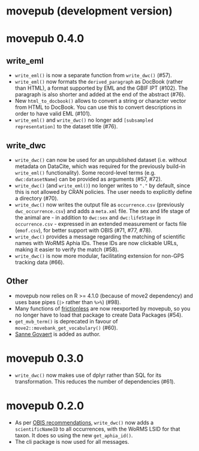 # movepub (development version)

# movepub 0.4.0

## write_eml

* `write_eml()` is now a separate function from `write_dwc()` (#57).
* `write_eml()` now formats the `derived_paragraph` as DocBook (rather than HTML), a format supported by EML and the GBIF IPT (#102). The paragraph is also shorter and added at the end of the abstract (#76).
* New `html_to_docbook()` allows to convert a string or character vector from HTML to DocBook. You can use this to convert descriptions in order to have valid EML (#101).
* `write_eml()` and `write_dwc()` no longer add `[subsampled representation]` to the dataset title (#76).

## write_dwc

* `write_dwc()` can now be used for an unpublished dataset (i.e. without metadata on DataCite, which was required for the previously build-in `write_eml()` functionality). Some record-level terms (e.g. `dwc:datasetName`) can be provided as arguments (#57, #72).
* `write_dwc()` (and `write_eml()`) no longer writes to `"."` by default, since this is not allowed by CRAN policies. The user needs to explicitly define a directory (#70).
* `write_dwc()` now writes the output file as `occurrence.csv` (previously `dwc_occurrence.csv`) and adds a `meta.xml` file. The sex and life stage of the animal are - in addition to `dwc:sex` and `dwc:lifeStage` in `occurrence.csv` - expressed in an extended measurement or facts file (`emof.csv`), for better support with OBIS (#71, #77, #78).
* `write_dwc()` provides a message regarding the matching of scientific names with WoRMS Aphia IDs. These IDs are now clickable URLs, making it easier to verify the match (#58).
* `write_dwc()` is now more modular, facilitating extension for non-GPS tracking data (#66).

## Other

* movepub now relies on R >= 4.1.0 (because of move2 dependency) and uses base pipes (`|>` rather than `%>%`) (#98).
* Many functions of [frictionless](https://docs.ropensci.org/frictionless/) are now reexported by movepub, so you no longer have to load that package to create Data Packages (#54).
* `get_mvb_term()` is deprecated in favour of `move2::movebank_get_vocabulary()` (#60).
* [Sanne Govaert](https://orcid.org/0000-0002-8939-1305) is added as author.

# movepub 0.3.0

* `write_dwc()` now makes use of dplyr rather than SQL for its transformation. This reduces the number of dependencies (#61).

# movepub 0.2.0

* As per [OBIS recommendations](https://manual.obis.org/darwin_core.html#taxonomy-and-identification), `write_dwc()` now adds a `scientificNameID` to all occurrences, with the WoRMS LSID for that taxon. It does so using the new `get_aphia_id()`.
* The cli package is now used for all messages.
